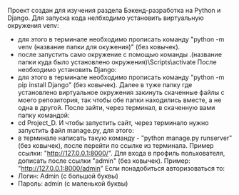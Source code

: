 Проект создан для изучения раздела Бэкенд-разработка на Python и Django. 
Для запуска кода нелбходимо установить виртуальную окружения venv:
  - для этого в терминале необходимо прописать команду "python -m venv (название папки для окужения)" (без ковычек).
  - после запустить само окружение с помощью команды .\(название папки куда было установлено окружения)\Scripts\activate
После необходимо установить Django:
  - для этого в терминале необходимо прописать команду "python -m pip install Django" (без ковычек).
Далее в туже папку где установлено виртуальное окружения закинуть скаченные файлы с моего репозитория, так чтобы обе папки находились вместе, а не одна в другой.
После зайти, через терминал, в скаченную вами папку командой:
  - cd Project_D.
И чтобы запустить сайт, через терминало нужно запустить файл manage.py, для этого:
  - в терминале написать такую команду - "python manage.py runserver" (без ковычек), после перейти по ссылке из терминала. Пример ссылки: "http://127.0.0.1:8000/".
Для входа в профиль польхователя, дописать после ссылки "admin" (без ковычек). Пример: "http://127.0.0.1:8000/admin"
Если понадобиться авторизоваться то:
  - Логин: Admin (с большой буквы)
  - Пароль: admin (с маленькой буквы)
